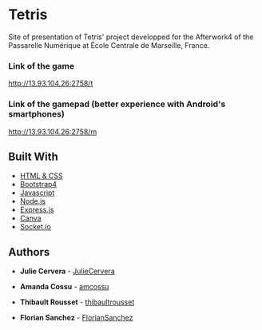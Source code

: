 # Tetris

Site of presentation of Tetris' project developped for the Afterwork4 of the Passarelle Numérique at École Centrale de Marseille, France. 

### Link of the game
http://13.93.104.26:2758/t

### Link of the gamepad (better experience with Android's smartphones)
http://13.93.104.26:2758/m

## Built With
* [HTML & CSS](https://www.w3.org/standards/webdesign/htmlcss.html) 
* [Bootstrap4](https://getbootstrap.com/docs/4.0/getting-started/introduction/) 
* [Javascript](https://www.javascript.com/) 
* [Node.js](https://nodejs.org/en/) 
* [Express.js](http://expressjs.com/fr/) 
* [Canva](https://www.canva.com/) 
* [Socket.io](https://socket.io/) 


## Authors

* **Julie Cervera** - [JulieCervera](https://github.com/JulieCervera)

* **Amanda Cossu** - [amcossu](https://github.com/amcossu)

* **Thibault Rousset** - [thibaultrousset](https://github.com/thibaultrousset)

* **Florian Sanchez** - [FlorianSanchez](https://github.com/FlorianSanchez)
